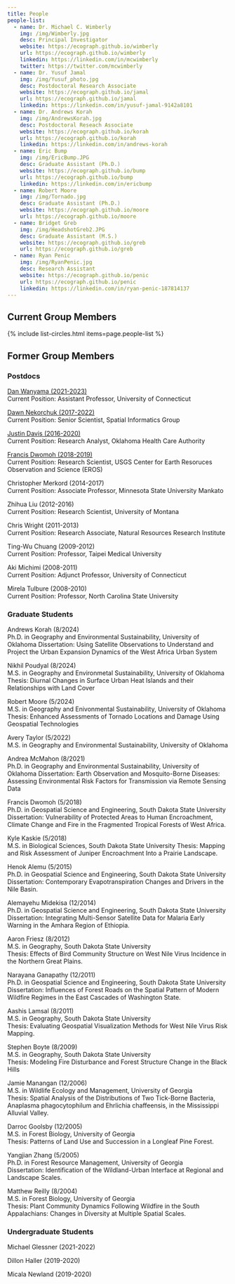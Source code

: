```yaml
---
title: People
people-list:
  - name: Dr. Michael C. Wimberly
    img: /img/Wimberly.jpg
    desc: Principal Investigator 
    website: https://ecograph.github.io/wimberly
    url: https://ecograph.github.io/wimberly
    linkedin: https://linkedin.com/in/mcwimberly
    twitter: https://twitter.com/mcwimberly
  - name: Dr. Yusuf Jamal
    img: /img/Yusuf_photo.jpg
    desc: Postdoctoral Research Associate
    website: https://ecograph.github.io/jamal
    url: https://ecograph.github.io/jamal
    linkedin: https://linkedin.com/in/yusuf-jamal-9142a8101 
  - name: Dr. Andrews Korah
    img: /img/AndrewsKorah.jpg
    desc: Postdoctoral Reseach Associate
    website: https://ecograph.github.io/korah
    url: https://ecograph.github.io/korah
    linkedin: https://linkedin.com/in/andrews-korah 
  - name: Eric Bump
    img: /img/EricBump.JPG
    desc: Graduate Assistant (Ph.D.)
    website: https://ecograph.github.io/bump
    url: https://ecograph.github.io/bump
    linkedin: https://linkedin.com/in/ericbump
  - name: Robert Moore
    img: /img/Tornado.jpg
    desc: Graduate Assistant (Ph.D.)
    website: https://ecograph.github.io/moore
    url: https://ecograph.github.io/moore
  - name: Bridget Greb
    img: /img/HeadshotGreb2.JPG
    desc: Graduate Assistant (M.S.)
    website: https://ecograph.github.io/greb
    url: https://ecograph.github.io/greb
  - name: Ryan Penic
    img: /img/RyanPenic.jpg
    desc: Research Assistant
    website: https://ecograph.github.io/penic
    url: https://ecograph.github.io/penic
    linkedin: https://linkedin.com/in/ryan-penic-187814137 
---
```


## Current Group Members

{% include list-circles.html items=page.people-list %}

## Former Group Members

### Postdocs
[Dan Wanyama (2021-2023)](https://ecograph.github.io/wanyama)<br/>
Current Position: Assistant Professor, University of Connecticut

[Dawn Nekorchuk (2017-2022)](https://ecograph.github.io/nekorchuk)<br/>
Current Position: Senior Scientist, Spatial Informatics Group

[Justin Davis (2016-2020)](https://ecograph.github.io/davis)<br/>
Current Position: Research Analyst, Oklahoma Health Care Authority

[Francis Dwomoh (2018-2019)](https://ecograph.github.io/dwomoh)<br/>
Current Position: Research Scientist, USGS Center for Earth Resoruces Observation and Science (EROS)

Christopher Merkord (2014-2017)<br/>
Current Position: Associate Professor, Minnesota State University Mankato

Zhihua Liu (2012-2016)<br/>
Current Position: Research Scientist, University of Montana

Chris Wright (2011-2013)<br/>
Current Position: Research Associate, Natural Resources Research Institute

Ting-Wu Chuang (2009-2012)<br/>
Current Position: Professor, Taipei Medical University

Aki Michimi (2008-2011)<br/>
Current Position: Adjunct Professor, University of Connecticut

Mirela Tulbure (2008-2010)<br/>
Current Position: Professor, North Carolina State University

### Graduate Students
Andrews Korah (8/2024)<br/>
Ph.D. in Geography and Environmental Sustainability, University of Oklahoma
Dissertation: Using Satellite Observations to Understand and Project the Urban Expansion Dynamics of the West Africa Urban System ﻿

Nikhil Poudyal (8/2024)<br/>
M.S. in Geography and Environmetal Sustainability, University of Oklahoma
Thesis: Diurnal Changes in Surface Urban Heat Islands and their Relationships with Land Cover

Robert Moore (5/2024)<br/>
M.S. in Geography and Enivonmental Sustainability, University of Oklahoma
Thesis: Enhanced Assessments of Tornado Locations and Damage Using Geospatial Technologies ﻿

Avery Taylor (5/2022)<br/>
M.S. in Geography and Environmental Sustainability, University of Oklahoma

Andrea McMahon (8/2021)<br/>
Ph.D. in Geography and Environmental Sustainability, University of Oklahoma
Dissertation: Earth Observation and Mosquito-Borne Diseases: Assessing Environmental Risk Factors for Transmission via Remote Sensing Data

Francis Dwomoh (5/2018)<br/>
Ph.D. in Geospatial Science and Engineering, South Dakota State University
Dissertation: Vulnerability of Protected Areas to Human Encroachment, Climate Change and Fire in the Fragmented Tropical Forests of West Africa.

Kyle Kaskie (5/2018)<br/>
M.S. in Biological Sciences, South Dakota State University
Thesis: Mapping and Risk Assessment of Juniper Encroachment Into a Prairie Landscape.

Henok Alemu (5/2015)<br/>
Ph.D. in Geospatial Science and Engineering, South Dakota State University<br/>
Dissertation: Contemporary Evapotranspiration Changes and Drivers in the Nile Basin.

Alemayehu Midekisa (12/2014)<br/>
Ph.D. in Geospatial Science and Engineering, South Dakota State University<br/>
Dissertation: Integrating Multi-Sensor Satellite Data for Malaria Early Warning in the Amhara Region of Ethiopia.

Aaron Friesz (8/2012)<br/>
M.S. in Geography, South Dakota State University<br/>
Thesis: Effects of Bird Community Structure on West Nile Virus Incidence in the Northern Great Plains.

Narayana Ganapathy (12/2011)<br/>
Ph.D. in Geospatial Science and Engineering, South Dakota State University<br/>
Dissertation: Influences of Forest Roads on the Spatial Pattern of Modern Wildfire Regimes in the East Cascades of Washington State.

Aashis Lamsal (8/2011)<br/>
M.S. in Geography, South Dakota State University<br/>
Thesis: Evaluating Geospatial Visualization Methods for West Nile Virus Risk Mapping.

Stephen Boyte (8/2009)<br/>
M.S. in Geography, South Dakota State University<br/>
Thesis: Modeling Fire Disturbance and Forest Structure Change in the Black Hills

Jamie Manangan (12/2006)<br/>
M.S. in Wildlife Ecology and Management, University of Georgia<br/>
Thesis: Spatial Analysis of the Distributions of Two Tick-Borne Bacteria, Anaplasma phagocytophilum and Ehrlichia chaffeensis, in the Mississippi Alluvial Valley.

Darroc Goolsby (12/2005)<br/>
M.S. in Forest Biology, University of Georgia<br/>
Thesis: Patterns of Land Use and Succession in a Longleaf Pine Forest.

Yangjian Zhang (5/2005)<br/>
Ph.D. in Forest Resource Management, University of Georgia<br/>
Dissertation: Identification of the Wildland-Urban Interface at Regional and Landscape Scales.

Matthew Reilly (8/2004)<br/>
M.S. in Forest Biology, University of Georgia<br/>
Thesis: Plant Community Dynamics Following Wildfire in the South Appalachians: Changes in Diversity at Multiple Spatial Scales.

### Undergraduate Students
Michael Glessner (2021-2022)

Dillon Haller (2019-2020)

Micala Newland (2019-2020)
